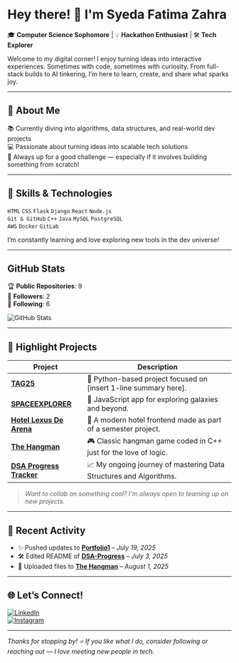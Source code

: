# Hey there! 👋 I'm Syeda Fatima Zahra

🎓 **Computer Science Sophomore** | 💡 **Hackathon Enthusiast** | 🛠️ **Tech Explorer**

 Welcome to my digital corner! I enjoy turning ideas into interactive experiences. Sometimes with code, sometimes with curiosity. From full-stack builds to AI tinkering, I’m here to learn, create, and share what sparks joy.

---

## 🚀 About Me
 
📚 Currently diving into algorithms, data structures, and real-world dev projects  
💻 Passionate about turning ideas into scalable tech solutions  
🎯 Always up for a good challenge — especially if it involves building something from scratch!

---
## 💼 Skills & Technologies

`HTML` `CSS` `Flask` `Django` `React` `Node.js`  
`Git & GitHub` `C++` `Java` `MySQL` `PostgreSQL`  
`AWS` `Docker` `GitLab`

I’m constantly learning and love exploring new tools in the dev universe!

---

## GitHub Stats

🏆 **Public Repositories**: 9  
👥 **Followers**: 2  
🔗 **Following**: 6  

![GitHub Stats](https://github-readme-stats.vercel.app/api?username=fazasfz&show_icons=true&theme=radical)

---

## 🌟 Highlight Projects

| Project | Description |
|--------|-------------|
| [**TAG25**](https://github.com/fazasfz/TAG25) | 🧠 Python-based project focused on [insert 1-line summary here]. |
| [**SPACEEXPLORER**](https://github.com/fazasfz/SPACEEXPLORER) | 🌌 JavaScript app for exploring galaxies and beyond. |
| [**Hotel Lexus De Arena**](https://github.com/fazasfz/HotelLexusDeArena) | 🏨 A modern hotel frontend made as part of a semester project. |
| [**The Hangman**](https://github.com/fazasfz/The-Hangman) | 🎮 Classic hangman game coded in C++ just for the love of logic. |
| [**DSA Progress Tracker**](https://github.com/fazasfz/DSA-Progress) | 📈 My ongoing journey of mastering Data Structures and Algorithms. |

> *Want to collab on something cool? I'm always open to teaming up on new projects.*

---

## 🔄 Recent Activity

- ✨ Pushed updates to [**Portfolio1**](https://github.com/fazasfz/Portfolio1) – *July 19, 2025*  
- 🛠️ Edited README of [**DSA-Progress**](https://github.com/fazasfz/DSA-Progress) – *July 3, 2025*  
- 📂 Uploaded files to [**The Hangman**](https://github.com/fazasfz/The-Hangman) – *August 1, 2025*

---

## 🌐 Let’s Connect!

[![LinkedIn](https://img.shields.io/badge/LinkedIn-blue?style=flat&logo=linkedin)](https://www.linkedin.com/in/fazasfz/)  
[![Instagram](https://img.shields.io/badge/Instagram-e4405f?style=flat&logo=instagram&logoColor=white)](https://www.instagram.com/famaa_gram/)

---

_Thanks for stopping by! ⭐ If you like what I do, consider following or reaching out — I love meeting new people in tech._

